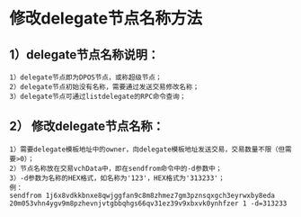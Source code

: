 # 修改delegate节点名称方法

## 1）delegate节点名称说明：
```
1）delegate节点即为DPOS节点，或称超级节点；
2）delegate节点初始没有名称，需要通过发送交易修改名称；
3）delegate节点可通过listdelegate的RPC命令查询；
```

## 2） 修改delegate节点名称：
```
1）需要delegate模板地址中的owner，向delegate模板地址发送交易，交易数量不限（但需要>0）；
2）节点名称放在交易vchData中，即在sendfrom命令中的-d参数中；
3）-d参数为名称的HEX格式，如名称为'123'，HEX格式为'313233'；
例：
sendfrom 1j6x8vdkkbnxe8qwjggfan9c8m8zhmez7gm3pznsqxgch3eyrwxby8eda 20m053vhn4ygv9m8pzhevnjvtgbbqhgs66qv31ez39v9xbxvk0ynhfzer 1 -d=313233
```
